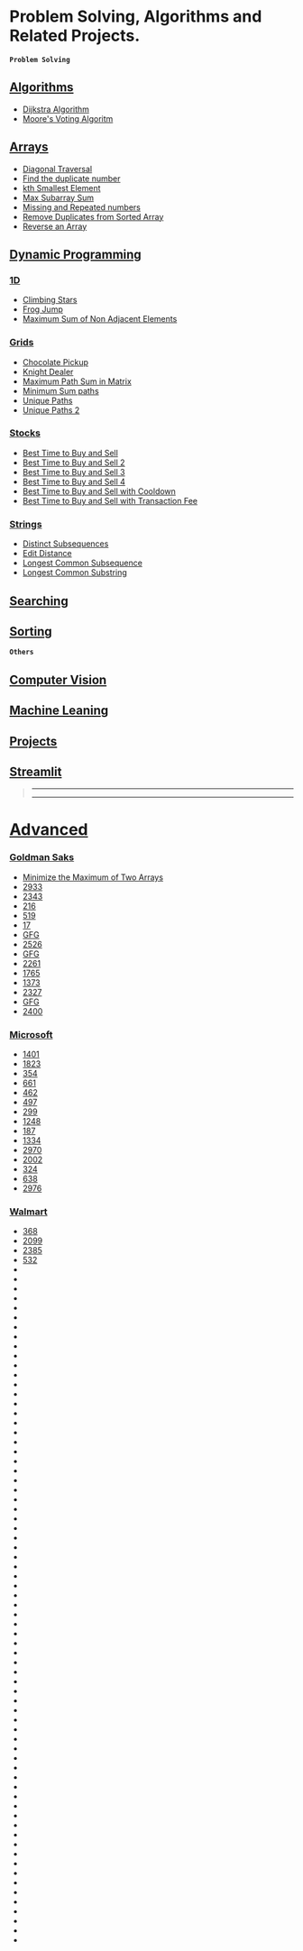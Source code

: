 # Problem Solving, Algorithms and Related Projects. 

<b>`Problem Solving`</b>

## [Algorithms](./Algorithms/)
- [Dijkstra Algorithm](./Algorithms/Dijkstra.cpp)
- [Moore's Voting Algoritm](./Algorithms/Moore's_Voting_Algorithm.cpp)
## [Arrays](./Arrays/)
- [Diagonal Traversal](./Arrays/diagonal_traverse.cpp)
- [Find the duplicate number](./Arrays/find_the_duplicate_number.cpp)
- [kth Smallest Element](./Arrays/kth_smallest_element.cpp)
- [Max Subarray Sum](./Arrays/max_subarray_sum.cpp)
- [Missing and Repeated numbers](./Arrays/missing_and_repeated_numbers.cpp)
- [Remove Duplicates from Sorted Array](./Arrays/remove_duplicates_from_sorted_order.cpp)
- [Reverse an Array](./Arrays/reverse_an_array.cpp)
## [Dynamic Programming](./Dynamic%20Programming/)
### [1D](./Dynamic%20Programming/1D/)
- [Climbing Stars](./Dynamic%20Programming/1D/climbing_stars.cpp)
- [Frog Jump](./Dynamic%20Programming/1D/frog_jump.cpp)
- [Maximum Sum of Non Adjacent Elements](./Dynamic%20Programming/1D/max_sum_of_non_adjacent_elements.cpp)
### [Grids](./Dynamic%20Programming/Grids/)
- [Chocolate Pickup](./Dynamic%20Programming/Grids/chocolate_pickup.cpp)
- [Knight Dealer](./Dynamic%20Programming/Grids/knight_dialer.cpp)
- [Maximum Path Sum in Matrix](./Dynamic%20Programming/Grids/maximum_path_sum_in_matrix.cpp)
- [Minimum Sum paths](./Dynamic%20Programming/Grids/minimum_sum_paths.cpp)
- [Unique Paths](./Dynamic%20Programming/Grids/unique_paths.cpp)
- [Unique Paths 2](./Dynamic%20Programming/Grids/unique_paths_2.cpp)

### [Stocks](./Dynamic%20Programming/Stocks/)
- [Best Time to Buy and Sell](./Dynamic%20Programming/Stocks/best_time_to_buy_and_sell.cpp)
- [Best Time to Buy and Sell 2](./Dynamic%20Programming/Stocks/b_s_stocks_2.cpp.cpp)
- [Best Time to Buy and Sell 3](./Dynamic%20Programming/Stocks/b_s_stocks_3.cpp)
- [Best Time to Buy and Sell 4](./Dynamic%20Programming/Stocks/b_s_stocks_4.cpp)
- [Best Time to Buy and Sell with Cooldown](./Dynamic%20Programming/Stocks/buy_and_sell_stocks_with_cooldown.cpp)
- [Best Time to Buy and Sell with Transaction Fee](./Dynamic%20Programming/Stocks/buy_and_sell_stocks_with_transaction_fee.cpp.cpp)

### [Strings](./Dynamic%20Programming/Strings/)
- [Distinct Subsequences](./Dynamic%20Programming/Strings/distinct_subsequences.cpp)
- [Edit Distance](./Dynamic%20Programming/Strings/edit_distance.cpp)
- [Longest Common Subsequence](./Dynamic%20Programming/Strings/Longest_common_sequence.cpp)
- [Longest Common Substring](./Dynamic%20Programming/Strings/Longest_common_substring.cpp)

## [Searching](./Searching/)

## [Sorting](./Sorting/)

<b>`Others`</b>

## [Computer Vision](./Computer%20Vision/)
## [Machine Leaning](./Machine%20Learning/)
## [Projects](./Projects/)
## [Streamlit](./Streamlit/)

> -----------------------------------
> -----------------------------------

# [Advanced](./Advanced/)

### [Goldman Saks](./Advanced/Goldman%20Sacks/)

- [Minimize the Maximum of Two Arrays](./6Companies30Days/Goldman%20Sacks/Minimize_the_maximum_of_two_arrays.cpp)
- [2933](https://leetcode.com/problems/high-access-employees/description/)
- [2343](https://leetcode.com/problems/query-kth-smallest-trimmed-number/description/)
- [216](https://leetcode.com/problems/combination-sum-iii/description/)
- [519](https://leetcode.com/problems/random-flip-matrix/description/)
- [17](https://leetcode.com/problems/letter-combinations-of-a-phone-number/description/)
- [GFG](https://www.geeksforgeeks.org/problems/find-missing-and-repeating2512/1)
- [2526](https://leetcode.com/problems/find-consecutive-integers-from-a-data-stream/description/)
- [GFG](https://www.geeksforgeeks.org/problems/number-following-a-pattern3126/1)
- [2261](https://leetcode.com/problems/k-divisible-elements-subarrays/description/)
- [1765](https://leetcode.com/problems/map-of-highest-peak/description/)
- [1373](https://leetcode.com/problems/maximum-sum-bst-in-binary-tree/)
- [2327](https://leetcode.com/problems/number-of-people-aware-of-a-secret/description/)
- [GFG](https://www.geeksforgeeks.org/problems/run-length-encoding/1)
- [2400](https://leetcode.com/problems/number-of-ways-to-reach-a-position-after-exactly-k-steps/description/)

### [Microsoft]()

- [1401](https://leetcode.com/problems/circle-and-rectangle-overlapping/)
- [1823](https://leetcode.com/problems/find-the-winner-of-the-circular-game/)
- [354](https://leetcode.com/problems/russian-doll-envelopes/)
- [661](https://leetcode.com/problems/image-smoother/)
- [462](https://leetcode.com/problems/minimum-moves-to-equal-array-elements-ii/)
- [497](https://leetcode.com/problems/random-point-in-non-overlapping-rectangles/)
- [299](https://leetcode.com/problems/bulls-and-cows/)
- [1248](https://leetcode.com/problems/count-number-of-nice-subarrays/)
- [187](https://leetcode.com/problems/repeated-dna-sequences/)
- [1334](https://leetcode.com/problems/find-the-city-with-the-smallest-number-of-neighbors-at-a-threshold-distance/)
- [2970](https://leetcode.com/problems/count-the-number-of-incremovable-subarrays-i/)
- [2002](https://leetcode.com/problems/maximum-product-of-the-length-of-two-palindromic-subsequences/)
- [324](https://leetcode.com/problems/wiggle-sort-ii/)
- [638](https://leetcode.com/problems/shopping-offers/)
- [2976](https://leetcode.com/problems/minimum-cost-to-convert-string-i/)

### [Walmart]()

- [368](https://leetcode.com/problems/largest-divisible-subset/)
- [2099](https://leetcode.com/problems/find-subsequence-of-length-k-with-the-largest-sum/)
- [2385](https://leetcode.com/problems/amount-of-time-for-binary-tree-to-be-infected/description/?envType=daily-question&envId=2024-01-10)
- [532](https://leetcode.com/problems/k-diff-pairs-in-an-array/description/)
- []()
- []()
- []()
- []()
- []()
- []()
- []()
- []()
- []()
- []()
- []()
- []()
- []()
- []()
- []()
- []()
- []()
- []()
- []()
- []()
- []()
- []()
- []()
- []()
- []()
- []()
- []()
- []()
- []()
- []()
- []()
- []()
- []()
- []()
- []()
- []()
- []()
- []()
- []()
- []()
- []()
- []()
- []()
- []()
- []()
- []()
- []()
- []()
- []()
- []()
- []()
- []()
- []()
- []()
- []()
- []()
- []()
- []()
- []()
- []()
- []()
- []()
- []()
- []()
- []()
- []()
- []()
- []()
- []()
- []()
- []()